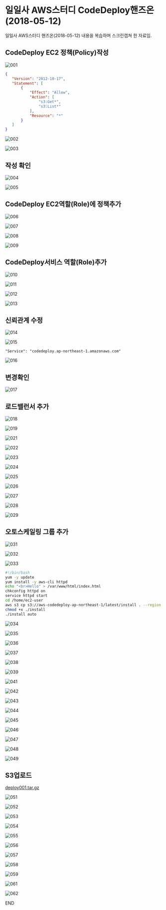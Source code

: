 일일사 AWS스터디 CodeDeploy핸즈온(2018-05-12)
======

일일사 AWS스터디 핸즈온(2018-05-12) 내용을 복습하며 스크린캡쳐 한 자료임.

## CodeDeploy EC2 정책(Policy)작성

![001](https://gist.githubusercontent.com/yeongjun-yu/8cfbd21862f213bcdf999e837098ebb5/raw/c51c162dd32ec7b36dd4cddfcfd7faecccda548d/001.png)


```json
{
   "Version": "2012-10-17",
   "Statement": [
       {
           "Effect": "Allow",
           "Action": [
               "s3:Get*",
               "s3:List*"
           ],
           "Resource": "*"
       }
   ]
}
```

![002](https://gist.githubusercontent.com/yeongjun-yu/8cfbd21862f213bcdf999e837098ebb5/raw/c51c162dd32ec7b36dd4cddfcfd7faecccda548d/002.png)

![003](https://gist.githubusercontent.com/yeongjun-yu/8cfbd21862f213bcdf999e837098ebb5/raw/c51c162dd32ec7b36dd4cddfcfd7faecccda548d/003.png)

## 작성 확인
![004](https://gist.githubusercontent.com/yeongjun-yu/8cfbd21862f213bcdf999e837098ebb5/raw/c51c162dd32ec7b36dd4cddfcfd7faecccda548d/004.png)

![005](https://gist.githubusercontent.com/yeongjun-yu/8cfbd21862f213bcdf999e837098ebb5/raw/c51c162dd32ec7b36dd4cddfcfd7faecccda548d/005.png)

## CodeDeploy EC2역할(Role)에 정책추가

![006](https://gist.githubusercontent.com/yeongjun-yu/8cfbd21862f213bcdf999e837098ebb5/raw/c51c162dd32ec7b36dd4cddfcfd7faecccda548d/006.png)

![007](https://gist.githubusercontent.com/yeongjun-yu/8cfbd21862f213bcdf999e837098ebb5/raw/c51c162dd32ec7b36dd4cddfcfd7faecccda548d/007.png)

![008](https://gist.githubusercontent.com/yeongjun-yu/8cfbd21862f213bcdf999e837098ebb5/raw/c51c162dd32ec7b36dd4cddfcfd7faecccda548d/008.png)

![009](https://gist.githubusercontent.com/yeongjun-yu/8cfbd21862f213bcdf999e837098ebb5/raw/c51c162dd32ec7b36dd4cddfcfd7faecccda548d/009.png)

## CodeDeploy서비스 역할(Role)추가

![010](https://gist.githubusercontent.com/yeongjun-yu/8cfbd21862f213bcdf999e837098ebb5/raw/c51c162dd32ec7b36dd4cddfcfd7faecccda548d/010.png)

![011](https://gist.githubusercontent.com/yeongjun-yu/8cfbd21862f213bcdf999e837098ebb5/raw/c51c162dd32ec7b36dd4cddfcfd7faecccda548d/011.png)

![012](https://gist.githubusercontent.com/yeongjun-yu/8cfbd21862f213bcdf999e837098ebb5/raw/c51c162dd32ec7b36dd4cddfcfd7faecccda548d/012.png)

![013](https://gist.githubusercontent.com/yeongjun-yu/8cfbd21862f213bcdf999e837098ebb5/raw/c51c162dd32ec7b36dd4cddfcfd7faecccda548d/013.png)

## 신뢰관계 수정

![014](https://gist.githubusercontent.com/yeongjun-yu/8cfbd21862f213bcdf999e837098ebb5/raw/c51c162dd32ec7b36dd4cddfcfd7faecccda548d/014.png)

![015](https://gist.githubusercontent.com/yeongjun-yu/8cfbd21862f213bcdf999e837098ebb5/raw/c51c162dd32ec7b36dd4cddfcfd7faecccda548d/015.png)

```
"Service": "codedeploy.ap-northeast-1.amazonaws.com"
```

![016](https://gist.githubusercontent.com/yeongjun-yu/8cfbd21862f213bcdf999e837098ebb5/raw/c51c162dd32ec7b36dd4cddfcfd7faecccda548d/016.png)

## 변경확인
![017](https://gist.githubusercontent.com/yeongjun-yu/8cfbd21862f213bcdf999e837098ebb5/raw/c51c162dd32ec7b36dd4cddfcfd7faecccda548d/017.png)

## 로드밸런서 추가
![018](https://gist.githubusercontent.com/yeongjun-yu/8cfbd21862f213bcdf999e837098ebb5/raw/c51c162dd32ec7b36dd4cddfcfd7faecccda548d/018.png)

![019](https://gist.githubusercontent.com/yeongjun-yu/8cfbd21862f213bcdf999e837098ebb5/raw/c51c162dd32ec7b36dd4cddfcfd7faecccda548d/019.png)

![021](https://gist.githubusercontent.com/yeongjun-yu/8cfbd21862f213bcdf999e837098ebb5/raw/c51c162dd32ec7b36dd4cddfcfd7faecccda548d/021.png)

![022](https://gist.githubusercontent.com/yeongjun-yu/8cfbd21862f213bcdf999e837098ebb5/raw/c51c162dd32ec7b36dd4cddfcfd7faecccda548d/022.png)

![023](https://gist.githubusercontent.com/yeongjun-yu/8cfbd21862f213bcdf999e837098ebb5/raw/c51c162dd32ec7b36dd4cddfcfd7faecccda548d/023.png)

![024](https://gist.githubusercontent.com/yeongjun-yu/8cfbd21862f213bcdf999e837098ebb5/raw/c51c162dd32ec7b36dd4cddfcfd7faecccda548d/024.png)

![025](https://gist.githubusercontent.com/yeongjun-yu/8cfbd21862f213bcdf999e837098ebb5/raw/c51c162dd32ec7b36dd4cddfcfd7faecccda548d/025.png)

![026](https://gist.githubusercontent.com/yeongjun-yu/8cfbd21862f213bcdf999e837098ebb5/raw/c51c162dd32ec7b36dd4cddfcfd7faecccda548d/026.png)

![027](https://gist.githubusercontent.com/yeongjun-yu/8cfbd21862f213bcdf999e837098ebb5/raw/c51c162dd32ec7b36dd4cddfcfd7faecccda548d/027.png)

![028](https://gist.githubusercontent.com/yeongjun-yu/8cfbd21862f213bcdf999e837098ebb5/raw/c51c162dd32ec7b36dd4cddfcfd7faecccda548d/028.png)

![029](https://gist.githubusercontent.com/yeongjun-yu/8cfbd21862f213bcdf999e837098ebb5/raw/c51c162dd32ec7b36dd4cddfcfd7faecccda548d/029.png)

## 오토스케일링 그룹 추가

![031](https://gist.githubusercontent.com/yeongjun-yu/8cfbd21862f213bcdf999e837098ebb5/raw/c51c162dd32ec7b36dd4cddfcfd7faecccda548d/031.png)

![032](https://gist.githubusercontent.com/yeongjun-yu/8cfbd21862f213bcdf999e837098ebb5/raw/c51c162dd32ec7b36dd4cddfcfd7faecccda548d/032.png)

![033](https://gist.githubusercontent.com/yeongjun-yu/8cfbd21862f213bcdf999e837098ebb5/raw/c51c162dd32ec7b36dd4cddfcfd7faecccda548d/033.png)


```bash
#!/bin/bash
yum -y update
yum install -y aws-cli httpd
echo "<br>Hello" > /var/www/html/index.html
chkconfig httpd on
service httpd start
cd /home/ec2-user
aws s3 cp s3://aws-codedeploy-ap-northeast-1/latest/install . --region ap-northeast-1
chmod +x ./install
./install auto
```

![034](https://gist.githubusercontent.com/yeongjun-yu/8cfbd21862f213bcdf999e837098ebb5/raw/c51c162dd32ec7b36dd4cddfcfd7faecccda548d/034.png)

![035](https://gist.githubusercontent.com/yeongjun-yu/8cfbd21862f213bcdf999e837098ebb5/raw/c51c162dd32ec7b36dd4cddfcfd7faecccda548d/035.png)

![036](https://gist.githubusercontent.com/yeongjun-yu/8cfbd21862f213bcdf999e837098ebb5/raw/c51c162dd32ec7b36dd4cddfcfd7faecccda548d/036.png)

![037](https://gist.githubusercontent.com/yeongjun-yu/8cfbd21862f213bcdf999e837098ebb5/raw/c51c162dd32ec7b36dd4cddfcfd7faecccda548d/037.png)

![038](https://gist.githubusercontent.com/yeongjun-yu/8cfbd21862f213bcdf999e837098ebb5/raw/c51c162dd32ec7b36dd4cddfcfd7faecccda548d/038.png)

![039](https://gist.githubusercontent.com/yeongjun-yu/8cfbd21862f213bcdf999e837098ebb5/raw/c51c162dd32ec7b36dd4cddfcfd7faecccda548d/039.png)

![041](https://gist.githubusercontent.com/yeongjun-yu/8cfbd21862f213bcdf999e837098ebb5/raw/c51c162dd32ec7b36dd4cddfcfd7faecccda548d/041.png)

![042](https://gist.githubusercontent.com/yeongjun-yu/8cfbd21862f213bcdf999e837098ebb5/raw/c51c162dd32ec7b36dd4cddfcfd7faecccda548d/042.png)

![043](https://gist.githubusercontent.com/yeongjun-yu/8cfbd21862f213bcdf999e837098ebb5/raw/c51c162dd32ec7b36dd4cddfcfd7faecccda548d/043.png)

![044](https://gist.githubusercontent.com/yeongjun-yu/8cfbd21862f213bcdf999e837098ebb5/raw/c51c162dd32ec7b36dd4cddfcfd7faecccda548d/044.png)

![045](https://gist.githubusercontent.com/yeongjun-yu/8cfbd21862f213bcdf999e837098ebb5/raw/c51c162dd32ec7b36dd4cddfcfd7faecccda548d/045.png)

![046](https://gist.githubusercontent.com/yeongjun-yu/8cfbd21862f213bcdf999e837098ebb5/raw/c51c162dd32ec7b36dd4cddfcfd7faecccda548d/046.png)

![047](https://gist.githubusercontent.com/yeongjun-yu/8cfbd21862f213bcdf999e837098ebb5/raw/c51c162dd32ec7b36dd4cddfcfd7faecccda548d/047.png)

![048](https://gist.githubusercontent.com/yeongjun-yu/8cfbd21862f213bcdf999e837098ebb5/raw/c51c162dd32ec7b36dd4cddfcfd7faecccda548d/048.png)

![049](https://gist.githubusercontent.com/yeongjun-yu/8cfbd21862f213bcdf999e837098ebb5/raw/c51c162dd32ec7b36dd4cddfcfd7faecccda548d/049.png)

## S3업로드

[deploy001.tar.gz](deploy001.tar.gz)

![051](https://gist.githubusercontent.com/yeongjun-yu/8cfbd21862f213bcdf999e837098ebb5/raw/c51c162dd32ec7b36dd4cddfcfd7faecccda548d/051.png)


![052](https://gist.githubusercontent.com/yeongjun-yu/8cfbd21862f213bcdf999e837098ebb5/raw/c51c162dd32ec7b36dd4cddfcfd7faecccda548d/052.png)

![053](https://gist.githubusercontent.com/yeongjun-yu/8cfbd21862f213bcdf999e837098ebb5/raw/c51c162dd32ec7b36dd4cddfcfd7faecccda548d/053.png)

![054](https://gist.githubusercontent.com/yeongjun-yu/8cfbd21862f213bcdf999e837098ebb5/raw/c51c162dd32ec7b36dd4cddfcfd7faecccda548d/054.png)

![055](https://gist.githubusercontent.com/yeongjun-yu/8cfbd21862f213bcdf999e837098ebb5/raw/c51c162dd32ec7b36dd4cddfcfd7faecccda548d/055.png)

![056](https://gist.githubusercontent.com/yeongjun-yu/8cfbd21862f213bcdf999e837098ebb5/raw/c51c162dd32ec7b36dd4cddfcfd7faecccda548d/056.png)

![057](https://gist.githubusercontent.com/yeongjun-yu/8cfbd21862f213bcdf999e837098ebb5/raw/c51c162dd32ec7b36dd4cddfcfd7faecccda548d/057.png)

![058](https://gist.githubusercontent.com/yeongjun-yu/8cfbd21862f213bcdf999e837098ebb5/raw/c51c162dd32ec7b36dd4cddfcfd7faecccda548d/058.png)

![059](https://gist.githubusercontent.com/yeongjun-yu/8cfbd21862f213bcdf999e837098ebb5/raw/c51c162dd32ec7b36dd4cddfcfd7faecccda548d/059.png)

![061](https://gist.githubusercontent.com/yeongjun-yu/8cfbd21862f213bcdf999e837098ebb5/raw/c51c162dd32ec7b36dd4cddfcfd7faecccda548d/061.png)

![062](https://gist.githubusercontent.com/yeongjun-yu/8cfbd21862f213bcdf999e837098ebb5/raw/c51c162dd32ec7b36dd4cddfcfd7faecccda548d/062.png)

END
